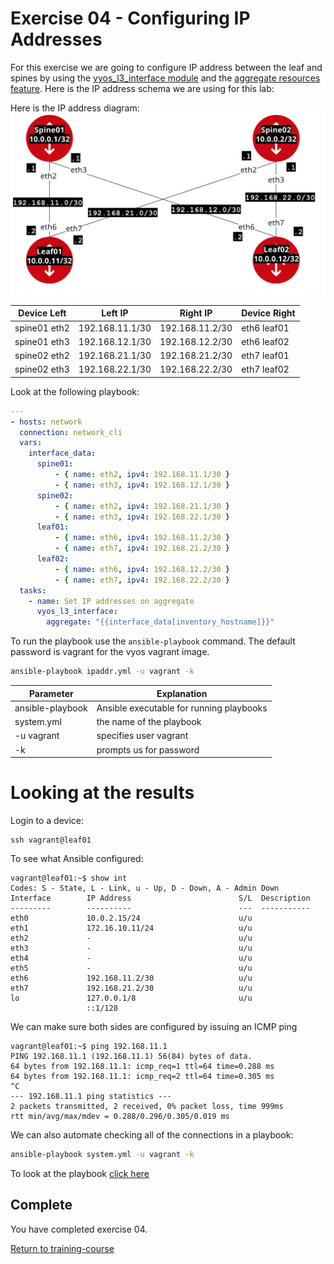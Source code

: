 # Exercise 04 - Configuring IP Addresses

For this exercise we are going to configure IP address between the leaf and spines by using the [vyos_l3_interface module](http://docs.ansible.com/ansible/latest/vyos_l3_interface_module.html) and the [aggregate resources feature](https://www.ansible.com/blog/accelerate-ansible-networking-aggregate-resources).  Here is the IP address schema we are using for this lab:

Here is the IP address diagram:
![diagram](ipaddress_diagram.png)

Device Left | Left IP | Right IP | Device Right
------------ | ------------- | ------------- | -------------
spine01 eth2 | 192.168.11.1/30 | 192.168.11.2/30 | eth6 leaf01
spine01 eth3 | 192.168.12.1/30 | 192.168.12.2/30 | eth6 leaf02
spine02 eth2 | 192.168.21.1/30 | 192.168.21.2/30 | eth7 leaf01
spine02 eth3 | 192.168.22.1/30 | 192.168.22.2/30 | eth7 leaf02


Look at the following playbook:

```yml
---
- hosts: network
  connection: network_cli
  vars:
    interface_data:
      spine01:
          - { name: eth2, ipv4: 192.168.11.1/30 }
          - { name: eth3, ipv4: 192.168.12.1/30 }
      spine02:
          - { name: eth2, ipv4: 192.168.21.1/30 }
          - { name: eth3, ipv4: 192.168.22.1/30 }
      leaf01:
          - { name: eth6, ipv4: 192.168.11.2/30 }
          - { name: eth7, ipv4: 192.168.21.2/30 }
      leaf02:
          - { name: eth6, ipv4: 192.168.12.2/30 }
          - { name: eth7, ipv4: 192.168.22.2/30 }
  tasks:
    - name: Set IP addresses on aggregate
      vyos_l3_interface:
        aggregate: "{{interface_data[inventory_hostname]}}"
```

To run the playbook use the `ansible-playbook` command.  The default password is vagrant for the vyos vagrant image.

```bash
ansible-playbook ipaddr.yml -u vagrant -k
```
Parameter | Explanation
------------ | -------------
ansible-playbook | Ansible executable for running playbooks
system.yml | the name of the playbook
-u vagrant | specifies user vagrant
-k | prompts us for password

# Looking at the results

Login to a device:
```
ssh vagrant@leaf01
```

To see what Ansible configured:
```
vagrant@leaf01:~$ show int
Codes: S - State, L - Link, u - Up, D - Down, A - Admin Down
Interface        IP Address                        S/L  Description
---------        ----------                        ---  -----------
eth0             10.0.2.15/24                      u/u
eth1             172.16.10.11/24                   u/u
eth2             -                                 u/u
eth3             -                                 u/u
eth4             -                                 u/u
eth5             -                                 u/u
eth6             192.168.11.2/30                   u/u
eth7             192.168.21.2/30                   u/u
lo               127.0.0.1/8                       u/u
                 ::1/128
```
We can make sure both sides are configured by issuing an ICMP ping
```
vagrant@leaf01:~$ ping 192.168.11.1
PING 192.168.11.1 (192.168.11.1) 56(84) bytes of data.
64 bytes from 192.168.11.1: icmp_req=1 ttl=64 time=0.288 ms
64 bytes from 192.168.11.1: icmp_req=2 ttl=64 time=0.305 ms
^C
--- 192.168.11.1 ping statistics ---
2 packets transmitted, 2 received, 0% packet loss, time 999ms
rtt min/avg/max/mdev = 0.288/0.296/0.305/0.019 ms
```

We can also automate checking all of the connections in a playbook:

```bash
ansible-playbook system.yml -u vagrant -k
```

To look at the playbook [click here](check.yml)


## Complete
You have completed exercise 04.

[Return to training-course](../README.md)
